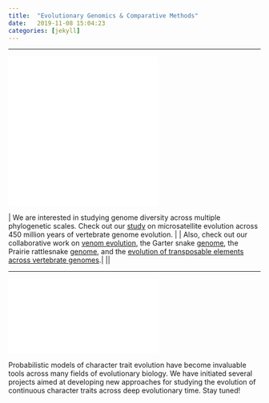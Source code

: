```yaml
---
title:  "Evolutionary Genomics & Comparative Methods"
date:   2019-11-08 15:04:23
categories: [jekyll]
---
```


------------------------------------------------------------------------------------------------------
![image tooltip here](images/Box45.pdf)![image tooltip here](images/EG1.pdf)

| We are interested in studying genome diversity across multiple phylogenetic scales. Check out our [study](https://www.nrcresearchpress.com/doi/10.1139/gen-2015-0124?url_ver=Z39.88-2003&rfr_id=ori%3Arid%3Acrossref.org&rfr_dat=cr_pub%3Dwww.ncbi.nlm.nih.gov&#.Xcwlay2ZNkU) on microsatellite evolution across 450 million years of vertebrate genome evolution. |
| Also, check out our collaborative work on [venom evolution](https://academic.oup.com/mbe/article/32/1/173/2925580), the Garter snake [genome](https://academic.oup.com/gbe/article/10/8/2110/5061318), the Prairie rattlesnake [genome](https://genome.cshlp.org/content/early/2019/03/15/gr.240952.118.abstract), and the [evolution of transposable elements across vertebrate genomes](https://www.nature.com/articles/s41467-018-05279-1).|
||


------------------------------------------------------------------------------------------------------

![image tooltip here](images/Box5.pdf)

Probabilistic models of character trait evolution have become invaluable tools across many fields of evolutionary biology. We have initiated several projects aimed at developing new approaches for studying the evolution of continuous character traits across deep evolutionary time. Stay tuned!
